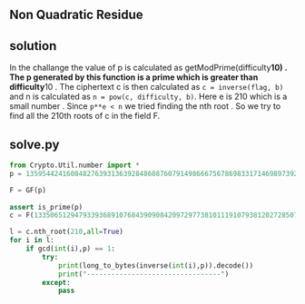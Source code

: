 ## Non Quadratic Residue
  
## solution
In the challange the value of p is calculated as getModPrime(difficulty**10) . The p generated by this function is a prime which is greater than difficulty**10 .
The ciphertext c is then calculated as `c = inverse(flag, b)` and n is calculated as `n = pow(c, difficulty, b)`.
Here e is 210 which is a small number . Since ` p**e < n ` we tried finding the nth root .  So we try to find all the 210th roots of c in the field F.<br>

## solve.py
```py
from Crypto.Util.number import *
p = 135954424160848276393136392848608760791498666756786983317146989739232222268153235587604168914827859099133726281621143020610041450200631778336472889038077986687446107427527703447531968569919642975653169056203851297117178187249653136191818357235077367060617558261023389453028554177668515375377299577050000000001

F = GF(p)
 
assert is_prime(p)
c = F(13350651294793393689107684390908420972977381011191079381202728507002264420264784588373703945341668404762890725356808809021906408198983625375190500172144348596288910240548668158058030780501343680214713780242304547715977777103636873360269427453504233184515002477489763359569764117968027273137245802436961373256)

l = c.nth_root(210,all=True)
for i in l:
    if gcd(int(i),p) == 1:
        try:
            print(long_to_bytes(inverse(int(i),p)).decode())
            print("---------------------------------")
        except:
            pass
```
